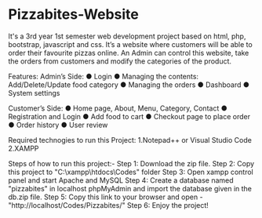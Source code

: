 # Pizzabites-Website
It's a 3rd year 1st semester web development project based on html, php, bootstrap, javascript and css.
It’s a website where customers will be able to order their favourite pizzas online. An
Admin can control this website, take the orders from customers and modify the
categories of the product.

Features:
Admin’s Side:
● Login
● Managing the contents: Add/Delete/Update food category
● Managing the orders
● Dashboard
● System settings

Customer’s Side:
● Home page, About, Menu, Category, Contact
● Registration and Login
● Add food to cart
● Checkout page to place order
● Order history
● User review

Required technogies to run this Project:
1.Notepad++ or Visual Studio Code
2.XAMPP

Steps of how to run this project:-
Step 1: Download the zip file.
Step 2: Copy this project to "C:\xampp\htdocs\Codes" folder
Step 3: Open xampp control panel and start Apache and MySQL
Step 4: Create a database named "pizzabites" in localhost phpMyAdmin and import the database given in the db.zip file.
Step 5: Copy this link to your browser and open - "http://localhost/Codes/Pizzabites/" 
Step 6: Enjoy the project!
